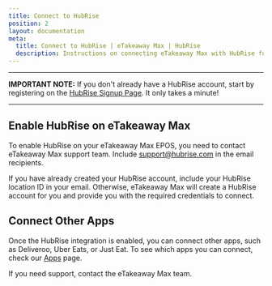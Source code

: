 ```yaml
---
title: Connect to HubRise
position: 2
layout: documentation
meta:
  title: Connect to HubRise | eTakeaway Max | HubRise
  description: Instructions on connecting eTakeaway Max with HubRise for your EPOS to work with other apps as a cohesive whole. Connect apps and synchronise your data.
---
```


---

**IMPORTANT NOTE:** If you don't already have a HubRise account, start by registering on the [HubRise Signup Page](https://manager.hubrise.com/signup). It only takes a minute!

---

## Enable HubRise on eTakeaway Max

To enable HubRise on your eTakeaway Max EPOS, you need to contact eTakeaway Max support team. Include [support@hubrise.com](mailto:support@hubrise.com) in the email recipients.

If you have already created your HubRise account, include your HubRise location ID in your email. Otherwise, eTakeaway Max will create a HubRise account for you and provide you with the required credentials to connect.

## Connect Other Apps

Once the HubRise integration is enabled, you can connect other apps, such as Deliveroo, Uber Eats, or Just Eat. To see which apps you can connect, check our [Apps](/apps) page.

If you need support, contact the eTakeaway Max team.
